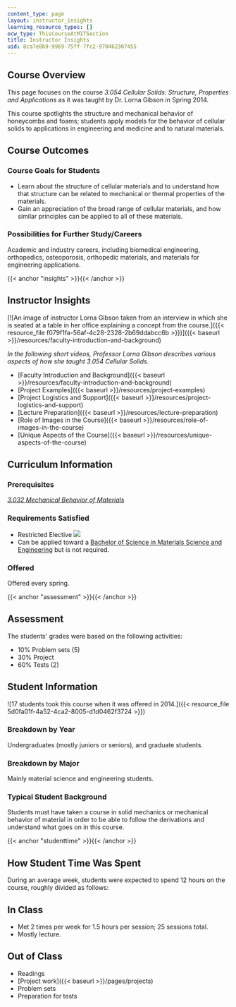 ```yaml
---
content_type: page
layout: instructor_insights
learning_resource_types: []
ocw_type: ThisCourseAtMITSection
title: Instructor Insights
uid: 8ca7e8b9-9969-75ff-7fc2-970462307455
---
```


Course Overview
---------------

This page focuses on the course _3.054 Cellular Solids: Structure, Properties and Applications_ as it was taught by Dr. Lorna Gibson in Spring 2014.

This course spotlights the structure and mechanical behavior of honeycombs and foams; students apply models for the behavior of cellular solids to applications in engineering and medicine and to natural materials.

Course Outcomes
---------------

### Course Goals for Students

*   Learn about the structure of cellular materials and to understand how that structure can be related to mechanical or thermal properties of the materials.
*   Gain an appreciation of the broad range of cellular materials, and how similar principles can be applied to all of these materials.

### Possibilities for Further Study/Careers

Academic and industry careers, including biomedical engineering, orthopedics, osteoporosis, orthopedic materials, and materials for engineering applications.

{{< anchor "insights" >}}{{< /anchor >}}

Instructor Insights
-------------------

[![An image of instructor Lorna Gibson taken from an interview in which she is seated at a table in her office explaining a concept from the course.]({{< resource_file f079f1fa-56af-4c28-2328-2b69ddabcc6b >}})]({{< baseurl >}}/resources/faculty-introduction-and-background)

_In the following short videos, Professor Lorna Gibson describes various aspects of how she taught _3.054 Cellular Solids_._

*   [Faculty Introduction and Background]({{< baseurl >}}/resources/faculty-introduction-and-background)
*   [Project Examples]({{< baseurl >}}/resources/project-examples)
*   [Project Logistics and Support]({{< baseurl >}}/resources/project-logistics-and-support)
*   [Lecture Preparation]({{< baseurl >}}/resources/lecture-preparation)
*   [Role of Images in the Course]({{< baseurl >}}/resources/role-of-images-in-the-course)
*   [Unique Aspects of the Course]({{< baseurl >}}/resources/unique-aspects-of-the-course)

Curriculum Information
----------------------

### Prerequisites

[_3.032 Mechanical Behavior of Materials_](/courses/3-032-mechanical-behavior-of-materials-fall-2007/)

### Requirements Satisfied

*   Restricted Elective ![](/images/educator/icon-question-rest.png)
*   Can be applied toward a [Bachelor of Science in Materials Science and Engineering](http://web.mit.edu/catalog/degre.engin.ch3.html#three) but is not required.

### Offered

Offered every spring.

{{< anchor "assessment" >}}{{< /anchor >}}

Assessment
----------

The students' grades were based on the following activities:

- 10% Problem sets (5)
- 30% Project
- 60% Tests (2)

Student Information
-------------------

![17 students took this course when it was offered in 2014.]({{< resource_file 5d0fa01f-4a52-4ca2-8005-d1d0462f3724 >}})

### Breakdown by Year

Undergraduates (mostly juniors or seniors), and graduate students.

### Breakdown by Major

Mainly material science and engineering students.

### Typical Student Background

Students must have taken a course in solid mechanics or mechanical behavior of material in order to be able to follow the derivations and understand what goes on in this course.

{{< anchor "studenttime" >}}{{< /anchor >}}

How Student Time Was Spent
--------------------------

During an average week, students were expected to spend 12 hours on the course, roughly divided as follows:

In Class
--------

*   Met 2 times per week for 1.5 hours per session; 25 sessions total.
*   Mostly lecture.

Out of Class
------------

*   Readings
*   [Project work]({{< baseurl >}}/pages/projects)
*   Problem sets
*   Preparation for tests